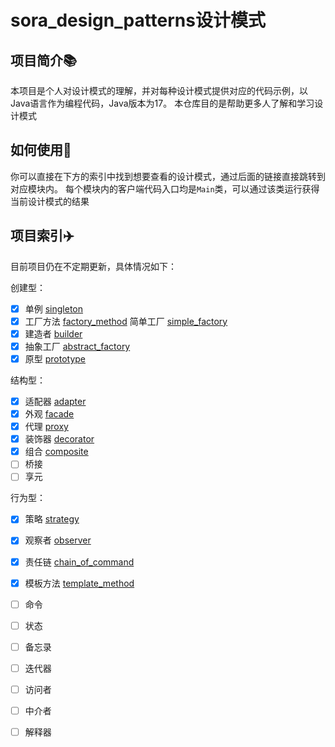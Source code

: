 # sora_design_patterns设计模式

## 项目简介📚
本项目是个人对设计模式的理解，并对每种设计模式提供对应的代码示例，以Java语言作为编程代码，Java版本为17。
本仓库目的是帮助更多人了解和学习设计模式

## 如何使用🔎
你可以直接在下方的索引中找到想要查看的设计模式，通过后面的链接直接跳转到对应模块内。
每个模块内的客户端代码入口均是`Main`类，可以通过该类运行获得当前设计模式的结果


## 项目索引✈️
目前项目仍在不定期更新，具体情况如下：

创建型：
- [x] 单例 [singleton](singleton)
- [x] 工厂方法 [factory_method](factory_method) 简单工厂 [simple_factory](simple_factory)
- [x] 建造者 [builder](builder)
- [x] 抽象工厂 [abstract_factory](abstract_factory)
- [x] 原型 [prototype](prototype)

结构型：
- [x] 适配器 [adapter](adapter)
- [x] 外观 [facade](facade)
- [x] 代理 [proxy](proxy)
- [x] 装饰器 [decorator](decorator)
- [x] 组合 [composite](composite)
- [ ] 桥接
- [ ] 享元

行为型：
- [x] 策略 [strategy](strategy)
- [x] 观察者 [observer](observer)
- [x] 责任链 [chain_of_command](chain_of_command)
- [x] 模板方法 [template_method](template_method)
- [ ] 命令
- [ ] 状态
- [ ] 备忘录
- [ ] 迭代器
- [ ] 访问者
- [ ] 中介者
- [ ] 解释器
    